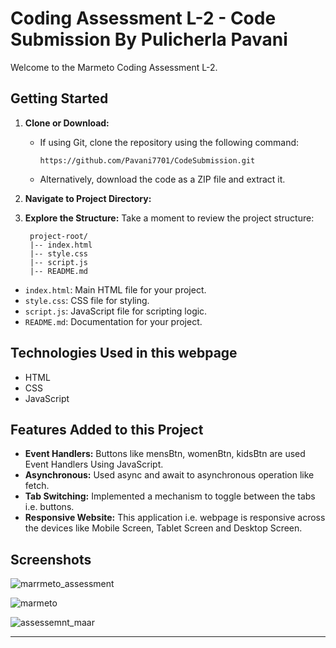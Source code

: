 # Coding Assessment L-2 - Code Submission By Pulicherla Pavani

Welcome to the Marmeto Coding Assessment L-2.

## Getting Started

1. **Clone or Download:**
   - If using Git, clone the repository using the following command:
     ```
     https://github.com/Pavani7701/CodeSubmission.git
     ```
   - Alternatively, download the code as a ZIP file and extract it.

2. **Navigate to Project Directory:**

3. **Explore the Structure:**
Take a moment to review the project structure:

        project-root/
        |-- index.html
        |-- style.css
        |-- script.js
        |-- README.md
- `index.html`: Main HTML file for your project.
- `style.css`: CSS file for styling.
- `script.js`: JavaScript file for scripting logic.
- `README.md`: Documentation for your project.

## Technologies Used in this webpage
- HTML
- CSS
- JavaScript

## Features Added to this Project
- **Event Handlers:** Buttons like mensBtn, womenBtn, kidsBtn are used Event Handlers Using JavaScript.
- **Asynchronous:** Used async and await to asynchronous operation like fetch.
- **Tab Switching:** Implemented a mechanism to toggle between the tabs i.e. buttons.
- **Responsive Website:** This application i.e. webpage is responsive across the devices like Mobile Screen, Tablet Screen and Desktop Screen.

## Screenshots
![marrmeto_assessment](https://github.com/Pavani7701/CodeSubmission/assets/70022492/b4a9d156-0103-4bee-945d-21f34a3a8182)

![marmeto](https://github.com/Pavani7701/CodeSubmission/assets/70022492/4c27a22e-4ff7-43a5-9378-828451883167)

![assessemnt_maar](https://github.com/Pavani7701/CodeSubmission/assets/70022492/8cb43e7e-1be7-4088-beb7-0a1b488dc2a6)

---
